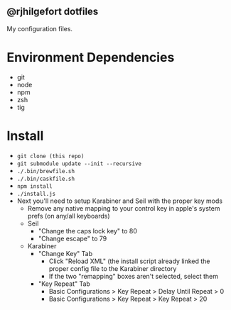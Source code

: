 @rjhilgefort dotfiles
---------------------

My configuration files.

# Environment Dependencies

- git
- node
- npm
- zsh
- tig

# Install

- `git clone (this repo)`
- `git submodule update --init --recursive`
- `./.bin/brewfile.sh`
- `./.bin/caskfile.sh`
- `npm install`
- `./install.js`
- Next you'll need to setup Karabiner and Seil with the proper key mods
	- Remove any native mapping to your control key in apple's system prefs (on any/all keyboards)
	- Seil
		- "Change the caps lock key" to 80
		- "Change escape" to 79
	- Karabiner
		- "Change Key" Tab
			- Click "Reload XML" (the install script already linked the proper config file to the Karabiner directory
			- If the two "remapping" boxes aren't selected, select them
		- "Key Repeat" Tab
			- Basic Configurations > Key Repeat > Delay Until Repeat > 0
			- Basic Configurations > Key Repeat > Key Repeat > 20

